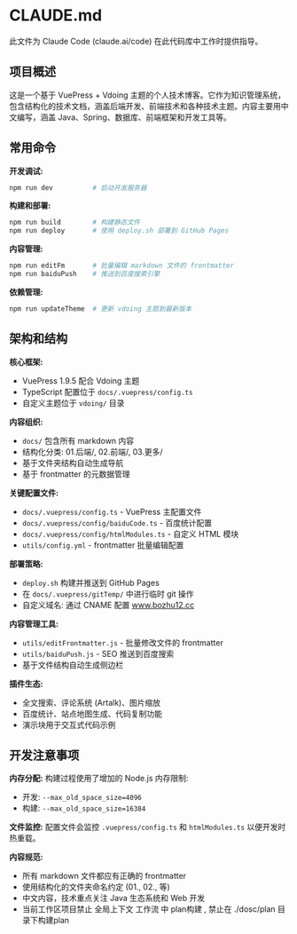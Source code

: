 # CLAUDE.md

此文件为 Claude Code (claude.ai/code) 在此代码库中工作时提供指导。

## 项目概述

这是一个基于 VuePress + Vdoing 主题的个人技术博客。它作为知识管理系统，包含结构化的技术文档，涵盖后端开发、前端技术和各种技术主题。内容主要用中文编写，涵盖 Java、Spring、数据库、前端框架和开发工具等。

## 常用命令

**开发调试:**
```bash
npm run dev          # 启动开发服务器
```

**构建和部署:**
```bash
npm run build        # 构建静态文件
npm run deploy       # 使用 deploy.sh 部署到 GitHub Pages
```

**内容管理:**
```bash
npm run editFm       # 批量编辑 markdown 文件的 frontmatter
npm run baiduPush    # 推送到百度搜索引擎
```

**依赖管理:**
```bash
npm run updateTheme  # 更新 vdoing 主题到最新版本
```

## 架构和结构

**核心框架:**
- VuePress 1.9.5 配合 Vdoing 主题
- TypeScript 配置位于 `docs/.vuepress/config.ts`
- 自定义主题位于 `vdoing/` 目录

**内容组织:**
- `docs/` 包含所有 markdown 内容
- 结构化分类: 01.后端/, 02.前端/, 03.更多/
- 基于文件夹结构自动生成导航
- 基于 frontmatter 的元数据管理

**关键配置文件:**
- `docs/.vuepress/config.ts` - VuePress 主配置文件
- `docs/.vuepress/config/baiduCode.ts` - 百度统计配置  
- `docs/.vuepress/config/htmlModules.ts` - 自定义 HTML 模块
- `utils/config.yml` - frontmatter 批量编辑配置

**部署策略:**
- `deploy.sh` 构建并推送到 GitHub Pages
- 在 `docs/.vuepress/gitTemp/` 中进行临时 git 操作
- 自定义域名: 通过 CNAME 配置 www.bozhu12.cc

**内容管理工具:**
- `utils/editFrontmatter.js` - 批量修改文件的 frontmatter
- `utils/baiduPush.js` - SEO 推送到百度搜索
- 基于文件结构自动生成侧边栏

**插件生态:**
- 全文搜索、评论系统 (Artalk)、图片缩放
- 百度统计、站点地图生成、代码复制功能
- 演示块用于交互式代码示例

## 开发注意事项

**内存分配:**
构建过程使用了增加的 Node.js 内存限制:
- 开发: `--max_old_space_size=4096`
- 构建: `--max_old_space_size=16384`

**文件监控:**
配置文件会监控 `.vuepress/config.ts` 和 `htmlModules.ts` 以便开发时热重载。

**内容规范:**
- 所有 markdown 文件都应有正确的 frontmatter
- 使用结构化的文件夹命名约定 (01., 02., 等)
- 中文内容，技术重点关注 Java 生态系统和 Web 开发
- 当前工作区项目禁止 全局上下文 工作流 中 plan构建 , 禁止在 ./dosc/plan 目录下构建plan